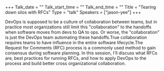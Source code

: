 +++
Talk_date = ""
Talk_start_time = ""
Talk_end_time = ""
Title = "Tearing down silos with RFCs"
Type = "talk"
Speakers = ["jason-yee"]
+++

DevOps is supposed to be a culture of collaboration between teams, but in practice most organizations still limit this "collaboration" to the handoffs when software moves from devs to QA to ops. Or worse, the "collaboration" is just the DevOps team automating these handoffs.True collaboration requires teams to have influence in the entire software lifecycle.The Request for Comments (RFC) process is a commonly used method to gain consensus during software planning. In this session, I'll discuss what RFCs are, best practices for running RFCs, and how to apply DevOps to the process and build better cross organizational collaboration.
